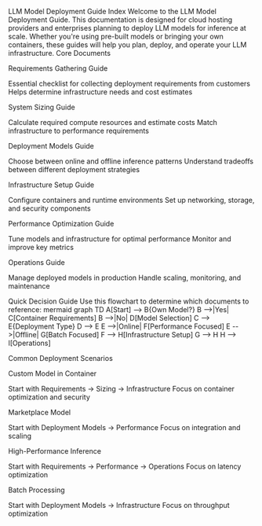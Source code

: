 LLM Model Deployment Guide Index
Welcome to the LLM Model Deployment Guide. This documentation is designed for cloud hosting providers and enterprises planning to deploy LLM models for inference at scale. Whether you're using pre-built models or bringing your own containers, these guides will help you plan, deploy, and operate your LLM infrastructure.
Core Documents

Requirements Gathering Guide

Essential checklist for collecting deployment requirements from customers
Helps determine infrastructure needs and cost estimates


System Sizing Guide

Calculate required compute resources and estimate costs
Match infrastructure to performance requirements


Deployment Models Guide

Choose between online and offline inference patterns
Understand tradeoffs between different deployment strategies


Infrastructure Setup Guide

Configure containers and runtime environments
Set up networking, storage, and security components


Performance Optimization Guide

Tune models and infrastructure for optimal performance
Monitor and improve key metrics


Operations Guide

Manage deployed models in production
Handle scaling, monitoring, and maintenance



Quick Decision Guide
Use this flowchart to determine which documents to reference:
mermaid
graph TD
    A[Start] --> B{Own Model?}
    B -->|Yes| C[Container Requirements]
    B -->|No| D[Model Selection]
    C --> E{Deployment Type}
    D --> E
    E -->|Online| F[Performance Focused]
    E -->|Offline| G[Batch Focused]
    F --> H[Infrastructure Setup]
    G --> H
    H --> I[Operations]

Common Deployment Scenarios

Custom Model in Container

Start with Requirements → Sizing → Infrastructure
Focus on container optimization and security


Marketplace Model

Start with Deployment Models → Performance
Focus on integration and scaling


High-Performance Inference

Start with Requirements → Performance → Operations
Focus on latency optimization


Batch Processing

Start with Deployment Models → Infrastructure
Focus on throughput optimization



